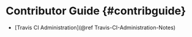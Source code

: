 # Contributor Guide {#contribguide}
* [Travis CI Administration](@ref Travis-CI-Administration-Notes)
